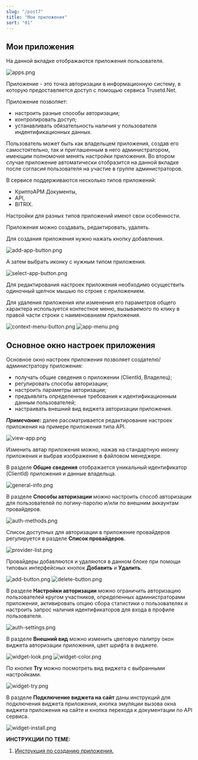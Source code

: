 ```yaml
---
slug: "/post7"
title: "Мои приложения"
sort: "01"
---
```


## Мои приложения
	
На данной вкладке отображаются приложения пользователя.

![apps.png](./images/apps.png "Вкладка Мои приложения") 

Приложение - это точка авторизации в информационную систему, в которую предоставляется доступ с помощью сервиса Trusetd.Net.

Приложение позволяет:  
- настроить разные способы авторизации;
- контролировать доступ;
- устанавливать обязательность наличия у пользователя индентификационных данных.

Пользователь может быть как владельцем приложения, создав его самостоятельно, так и приглашенным в него администратором, имеющим полномочия менять настройки приложения. Во втором случае приложение автоматически отобразится на данной вкладке после согласия пользователя на участие в группе администраторов.

В сервисе поддерживаются несколько типов приложений:  
- КриптоАРМ Документы,
- API,
- BITRIX. 
  
Настройки для разных типов приложений имеют свои особенности.

Приложения можно создавать, редактировать, удалять.

Для создания приложения нужно нажать кнопку добавления. 

![add-app-button.png](./images/add-app-button.png "Кнопка добавления приложения") 

А затем выбрать иконку с нужным типом приложения. 

![select-app-button.png](./images/select-app-button.png "Кнопка выбора типа приложения")

Для редактирования настроек приложения необходимо осуществить одиночный щелчок мышью по строке с приложением. 

Для удаления приложения или изменения его параметров общего характера используется контестное меню, вызываемого по клику в правой части строки с наименованием приложения.

![context-menu-button.png](./images/context-menu-button.png "Кнопка вызова контекстного меню действий для приложения") ![app-menu.png](./images/app-menu.png "Меню действий с приложением")


## Основное окно настроек приложения

Основное окно настроек приложения позволяет создателю/администратору приложения:

- получать общие сведения о приложении (ClientId, Владелец);
- регулировать способы авторизации;
- настроить параметры авторизации;
- предъявлять определенные требования к идентификационным данным пользователей;
- настраивать внешний вид виджета авторизации приложения.

***Примечание:*** далее рассматривается редактирование настроек приложения на примере приложения типа API.

![view-app.png](./images/view-app.png "Основное окно настроек приложения")

Изменить автар приложения можно, нажав на стандартную иконку приложения и выбрав изображение в файловом менеджере.

В разделе **Общие сведения** отображается уникальный идентификатор (ClientId) приложения и данные владельца. 

![general-info.png](./images/general-info.png "Блок Общие сведения")

В разделе **Способы авторизации** можно настроить способ авторизации для пользователей по логину-паролю и/или по внешним аккаунтам провайдеров.

![auth-methods.png](./images/auth-methods.png "Блок Способы авторизации") 

Список доступных для авторизации в приложение провайдеров регулируется в разделе **Список провайдеров**.

![provider-list.png](./images/provider-list.png "Блок Список провайдеров")

Провайдеры добавляются и удаляются в данном блоке при помощи типовых интерфейсных кнопок **Добавить** и **Удалить**.

![add-button.png](./images/add-button.png "Кнопка Добавить") ![delete-button.png](./images/delete-button.png "Кнопка Удалить")

В разделе **Настройки авторизации** можно ограничить авторизацию пользователей кругом участников, определенных администраторами приложения, активировать опцию сбора статистики о пользователях и настроить запрос наличия идентификаторов для входа в профиле пользователя.

![auth-settings.png](./images/auth-settings.png "Блок Настройки авторизации")

В разделе **Внешний вид**  можно изменить цветовую палитру окон виджета авторизации приложения, цвет шрифта в виджете.

 ![widget-look.png](./images/widget-look.png "Блок Внешний вид виджета приложения")	
 ![widget-color.png](./images/widget-color.png "Окно выбора цветовой схемы виджета")


По кнопке **Try** можно посмотреть вид виджета с выбранными настройками.

![widget-try.png](./images/widget-try.png "Просмотр вида виджета")

В разделе **Подключение виджета на сайт** даны инструкций для подключения виджета приложения, кнопка эмуляции вызова окна виджета приложения на сайте и кнопка перехода к документации по API сервиса.

![widget-install.png](./images/widget-install.png "Блок Подключение виджета на сайт")  

**ИНСТРУКЦИИ ПО ТЕМЕ:**

1. [Инструкция по созданию приложения.](https://docs.trusted.ru/v1.3/8-instructions/create-app.md)  
